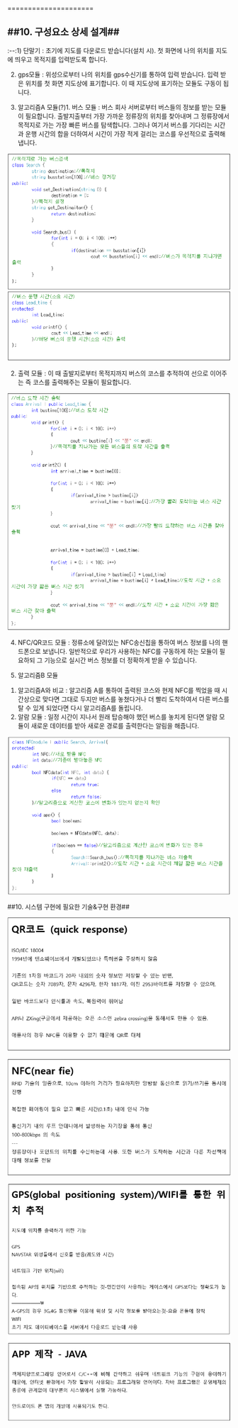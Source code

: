 =====================

##10. 구성요소 상세 설계##
---------------------

:--:1) 단말기 : 초기에 지도를 다운로드 받습니다(설치 시). 첫 화면에 나의 위치를 지도에 띄우고 목적지를 입력받도록 합니다. 

2) gps모듈 : 위성으로부터 나의 위치를 gps수신기를 통하여 입력 받습니다. 입력 받은 위치를 첫 화면 지도상에 표기합니다. 이 때 지도상에 표기하는 모듈도 구동이 됩니다.

3) 알고리즘A 모듈(?)1. 버스 모듈 : 버스 회사 서버로부터 버스들의 정보를 받는 모듈이 필요합니다. 출발지출부터 가장 가까운 정류장의 위치를 찾아내며 그 정류장에서 목적지로 가는 가장 빠른 버스를 탐색합니다. 그러나 여기서 버스를 기다리는 시간과 운행 시간의 합을 더하여서 시간이 가장 적게 걸리는 코스를 우선적으로 출력해 냅니다.

![picture](https://github.com/dlatpwjd26/planets/blob/master/%EC%BA%A1%EC%B2%98.PNG)



2. 출력 모듈 : 이 때 출발지로부터 목적지까지 버스의 코스를 추적하여 선으로 이어주는 즉 코스를 출력해주는 모듈이 필요합니다.

![picture](https://github.com/dlatpwjd26/planets/blob/master/%EC%BA%A1%EC%B2%982.PNG)


4) NFC/QR코드 모듈 : 정류소에 달려있는 NFC송신칩을 통하여 버스 정보를 나의 핸드폰으로 보냅니다. 일반적으로 우리가 사용하는 NFC를 구동하게 하는 모듈이 필요하되 그 기능으로 실시간 버스 정보를 더 정확하게 받을 수 있습니다.

5) 알고리줌B 모듈
  1. 알고리즘A와 비교 : 알고리즘 A를 통하여 출력된 코스와 현제 NFC를 찍었을 때 시간상으로 맞다면 그대로 두지만 버스를 놓쳤다거나 더 빨리 도착하여서 다른 버스를 탈 수 있게 되었다면 다시 알고리즘A를 돌립니다.
  2. 알람 모듈 : 일정 시간이 지나서 원래 탑승해야 했던 버스를 놓치게 된다면 알람 모듈이 새로운 데이터를 받아 새로운 경로를 출력한다는 알림을 해줍니다.

![picture](https://github.com/dlatpwjd26/planets/blob/master/%EC%BA%A1%EC%B2%983.PNG)

##10. 시스템 구현에 필요한 기술&구현 환경##

![picture](https://github.com/dlatpwjd26/planets/blob/master/%EC%BA%A1%EC%B2%984.PNG)

![picture](https://github.com/dlatpwjd26/planets/blob/master/%EC%BA%A1%EC%B2%985.PNG)

![picture](https://github.com/dlatpwjd26/planets/blob/master/%EC%BA%A1%EC%B2%986.PNG)

